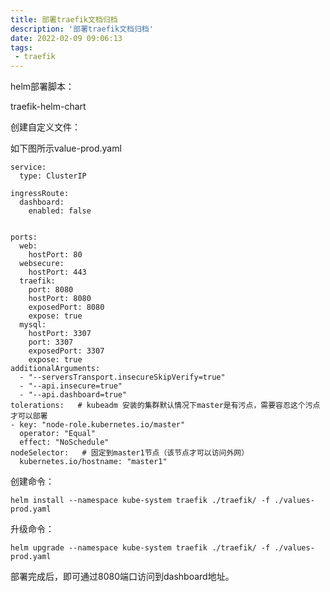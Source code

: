 ```yaml
---
title: 部署traefik文档归档
description: '部署traefik文档归档'
date: 2022-02-09 09:06:13
tags: 
 - traefik
---
```


helm部署脚本：

traefik-helm-chart

创建自定义文件：

如下图所示value-prod.yaml

```
service:
  type: ClusterIP

ingressRoute:
  dashboard:
    enabled: false


ports:
  web:
    hostPort: 80
  websecure:
    hostPort: 443
  traefik:
    port: 8080
    hostPort: 8080
    exposedPort: 8080
    expose: true
  mysql:
    hostPort: 3307
    port: 3307
    exposedPort: 3307
    expose: true
additionalArguments:
  - "--serversTransport.insecureSkipVerify=true"
  - "--api.insecure=true"
  - "--api.dashboard=true"
tolerations:   # kubeadm 安装的集群默认情况下master是有污点，需要容忍这个污点才可以部署
- key: "node-role.kubernetes.io/master"
  operator: "Equal"
  effect: "NoSchedule"
nodeSelector:   # 固定到master1节点（该节点才可以访问外网）
  kubernetes.io/hostname: "master1"
```

创建命令：

`helm install --namespace kube-system traefik ./traefik/ -f ./values-prod.yaml`

升级命令：

`helm upgrade --namespace kube-system traefik ./traefik/ -f ./values-prod.yaml`

部署完成后，即可通过8080端口访问到dashboard地址。

